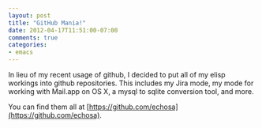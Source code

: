 ```yaml
---
layout: post
title: "GitHub Mania!"
date: 2012-04-17T11:51:00-07:00
comments: true
categories:
- emacs
---
```

In lieu of my recent usage of github, I decided to put all of my elisp workings into github repositories. This includes my Jira mode, my mode for working with Mail.app on OS X, a mysql to sqlite conversion tool, and more.

You can find them all at [https://github.com/echosa](https://github.com/echosa).
